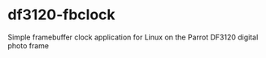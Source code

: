 df3120-fbclock
==============

Simple framebuffer clock application for Linux on the Parrot DF3120 digital photo frame
